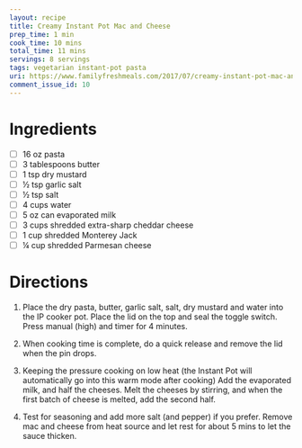 ```yaml
---
layout: recipe
title: Creamy Instant Pot Mac and Cheese
prep_time: 1 min
cook_time: 10 mins
total_time: 11 mins
servings: 8 servings
tags: vegetarian instant-pot pasta
uri: https://www.familyfreshmeals.com/2017/07/creamy-instant-pot-mac-and-cheese.html
comment_issue_id: 10
---
```


# Ingredients

- [ ] 16 oz pasta
- [ ] 3 tablespoons butter
- [ ] 1 tsp dry mustard
- [ ] ½ tsp garlic salt
- [ ] ½ tsp salt
- [ ] 4 cups water
- [ ] 5 oz can evaporated milk
- [ ] 3 cups shredded extra-sharp cheddar cheese
- [ ] 1 cup shredded Monterey Jack
- [ ] ¼ cup shredded Parmesan cheese

# Directions

1. Place the dry pasta, butter, garlic salt, salt, dry mustard and water into the IP cooker pot. Place the lid on the top and seal the toggle switch. Press manual (high) and timer for 4 minutes.

2. When cooking time is complete, do a quick release and remove the lid when the pin drops.

3. Keeping the pressure cooking on low heat (the Instant Pot will automatically go into this warm mode after cooking) Add the evaporated milk, and half the cheeses. Melt the cheeses by stirring, and when the first batch of cheese is melted, add the second half.

4. Test for seasoning and add more salt (and pepper) if you prefer. Remove mac and cheese from heat source and let rest for about 5 mins to let the sauce thicken.